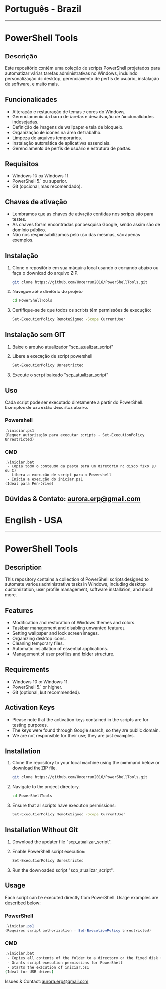 # Português - Brazil
---
# PowerShell Tools

## Descrição

Este repositório contém uma coleção de scripts PowerShell projetados para automatizar várias tarefas administrativas no Windows, incluindo personalização do desktop, gerenciamento de perfis de usuário, instalação de software, e muito mais.

## Funcionalidades

- Alteração e restauração de temas e cores do Windows.
- Gerenciamento da barra de tarefas e desativação de funcionalidades indesejadas.
- Definição de imagens de wallpaper e tela de bloqueio.
- Organização de ícones na área de trabalho.
- Limpeza de arquivos temporários.
- Instalação automática de aplicativos essenciais.
- Gerenciamento de perfis de usuário e estrutura de pastas.

## Requisitos

- Windows 10 ou Windows 11.
- PowerShell 5.1 ou superior.
- Git (opcional, mas recomendado).


## Chaves de ativação

- Lembramos que as chaves de ativação contidas nos scripts são para testes.
- As chaves foram encontradas por pesquisa Google, sendo assim são de domínio público.
- Não nos responsabilizamos pelo uso das mesmas, são apenas exemplos.

## Instalação

1. Clone o repositório em sua máquina local usando o comando abaixo ou faça o download do arquivo ZIP.

    ```bash
    git clone https://github.com/Underrun2016/PowerShellTools.git
    ```

2. Navegue até o diretório do projeto.

    ```bash
    cd PowerShellTools
    ```

3. Certifique-se de que todos os scripts têm permissões de execução:

    ```bash
    Set-ExecutionPolicy RemoteSigned -Scope CurrentUser
    ```

## Instalação sem GIT

1. Baixe o arquivo atualizador "scp_atualizar_script"
2. Libere a execução de script powershell

    ```bash
    Set-ExecutionPolicy Unrestricted
    ```
2. Execute o script baixado "scp_atualizar_script"


## Uso

Cada script pode ser executado diretamente a partir do PowerShell. Exemplos de uso estão descritos abaixo:

### Powershell

```
.\iniciar.ps1
(Requer autorização para executar scripts - Set-ExecutionPolicy Unrestricted)
````
### CMD
```
.\iniciar.bat
 - Copia todo o conteúdo da pasta para um diretório no disco fixo (D ou C)
 - Libera a execução de script para o Powershell
 - Inicia a execução do iniciar.ps1
(Ideal para Pen-Drive)
````
Dúvidas & Contato: aurora.erp@gmail.com
---
# English - USA
---
# PowerShell Tools

## Description

This repository contains a collection of PowerShell scripts designed to automate various administrative tasks in Windows, including desktop customization, user profile management, software installation, and much more.

## Features

- Modification and restoration of Windows themes and colors.
- Taskbar management and disabling unwanted features.
- Setting wallpaper and lock screen images.
- Organizing desktop icons.
- Cleaning temporary files.
- Automatic installation of essential applications.
- Management of user profiles and folder structure.

## Requirements

- Windows 10 or Windows 11.
- PowerShell 5.1 or higher.
- Git (optional, but recommended).

## Activation Keys

- Please note that the activation keys contained in the scripts are for testing purposes.
- The keys were found through Google search, so they are public domain.
- We are not responsible for their use; they are just examples.

## Installation

1. Clone the repository to your local machine using the command below or download the ZIP file.

    ```bash
    git clone https://github.com/Underrun2016/PowerShellTools.git
    ```

2. Navigate to the project directory.

    ```bash
    cd PowerShellTools
    ```

3. Ensure that all scripts have execution permissions:

    ```bash
    Set-ExecutionPolicy RemoteSigned -Scope CurrentUser
    ```

## Installation Without Git

1. Download the updater file "scp_atualizar_script".
2. Enable PowerShell script execution:

    ```bash
    Set-ExecutionPolicy Unrestricted
    ```
3. Run the downloaded script "scp_atualizar_script".

## Usage

Each script can be executed directly from PowerShell. Usage examples are described below:

### PowerShell

```powershell
.\iniciar.ps1
(Requires script authorization - Set-ExecutionPolicy Unrestricted)
````
### CMD

```cmd
.\iniciar.bat
 - Copies all contents of the folder to a directory on the fixed disk (D or C)
 - Grants script execution permissions for PowerShell
 - Starts the execution of iniciar.ps1
(Ideal for USB drives)
```
Issues & Contact: aurora.erp@gmail.com
